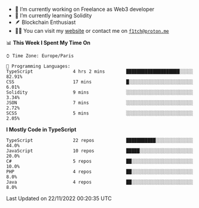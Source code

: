 - 🔭 I’m currently working on Freelance as Web3 developer
- 🌱 I’m currently learning Solidity
- 🪶 Blockchain Enthusiast
- 👨‍💻 You can visit my [website](https://f1tch.xyz) or contact me on [`f1tch@proton.me`](mailto:f1tch@proton.me)

<!--START_SECTION:waka-->
📊 **This Week I Spent My Time On** 

```text
⌚︎ Time Zone: Europe/Paris

💬 Programming Languages: 
TypeScript               4 hrs 2 mins        ████████████████████░░░░░   82.91% 
CSS                      17 mins             █░░░░░░░░░░░░░░░░░░░░░░░░   6.01% 
Solidity                 9 mins              ░░░░░░░░░░░░░░░░░░░░░░░░░   3.34% 
JSON                     7 mins              ░░░░░░░░░░░░░░░░░░░░░░░░░   2.72% 
SCSS                     5 mins              ░░░░░░░░░░░░░░░░░░░░░░░░░   2.05%

```

**I Mostly Code in TypeScript** 

```text
TypeScript               22 repos            ███████████░░░░░░░░░░░░░░   44.0% 
JavaScript               10 repos            █████░░░░░░░░░░░░░░░░░░░░   20.0% 
C#                       5 repos             ██░░░░░░░░░░░░░░░░░░░░░░░   10.0% 
PHP                      4 repos             ██░░░░░░░░░░░░░░░░░░░░░░░   8.0% 
Java                     4 repos             ██░░░░░░░░░░░░░░░░░░░░░░░   8.0%

```



 Last Updated on 22/11/2022 00:20:35 UTC
<!--END_SECTION:waka-->
